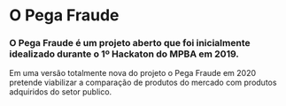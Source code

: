 # O Pega Fraude
### O Pega Fraude é um projeto aberto que foi inicialmente idealizado durante o 1º Hackaton do MPBA em 2019. 
Em uma versão totalmente nova do projeto o Pega Fraude em 2020 pretende viabilizar a comparação de produtos do mercado com produtos adquiridos do setor publico.